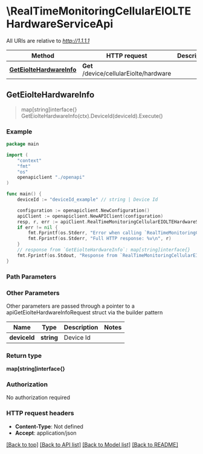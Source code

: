 # \RealTimeMonitoringCellularEIOLTEHardwareServiceApi

All URIs are relative to *http://1.1.1.1*

Method | HTTP request | Description
------------- | ------------- | -------------
[**GetEiolteHardwareInfo**](RealTimeMonitoringCellularEIOLTEHardwareServiceApi.md#GetEiolteHardwareInfo) | **Get** /device/cellularEiolte/hardware | 



## GetEiolteHardwareInfo

> map[string]interface{} GetEiolteHardwareInfo(ctx).DeviceId(deviceId).Execute()





### Example

```go
package main

import (
    "context"
    "fmt"
    "os"
    openapiclient "./openapi"
)

func main() {
    deviceId := "deviceId_example" // string | Device Id

    configuration := openapiclient.NewConfiguration()
    apiClient := openapiclient.NewAPIClient(configuration)
    resp, r, err := apiClient.RealTimeMonitoringCellularEIOLTEHardwareServiceApi.GetEiolteHardwareInfo(context.Background()).DeviceId(deviceId).Execute()
    if err != nil {
        fmt.Fprintf(os.Stderr, "Error when calling `RealTimeMonitoringCellularEIOLTEHardwareServiceApi.GetEiolteHardwareInfo``: %v\n", err)
        fmt.Fprintf(os.Stderr, "Full HTTP response: %v\n", r)
    }
    // response from `GetEiolteHardwareInfo`: map[string]interface{}
    fmt.Fprintf(os.Stdout, "Response from `RealTimeMonitoringCellularEIOLTEHardwareServiceApi.GetEiolteHardwareInfo`: %v\n", resp)
}
```

### Path Parameters



### Other Parameters

Other parameters are passed through a pointer to a apiGetEiolteHardwareInfoRequest struct via the builder pattern


Name | Type | Description  | Notes
------------- | ------------- | ------------- | -------------
 **deviceId** | **string** | Device Id | 

### Return type

**map[string]interface{}**

### Authorization

No authorization required

### HTTP request headers

- **Content-Type**: Not defined
- **Accept**: application/json

[[Back to top]](#) [[Back to API list]](../README.md#documentation-for-api-endpoints)
[[Back to Model list]](../README.md#documentation-for-models)
[[Back to README]](../README.md)


